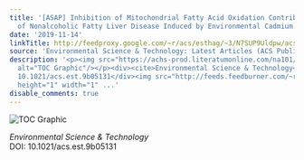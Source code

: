 ```yaml
---
title: '[ASAP] Inhibition of Mitochondrial Fatty Acid Oxidation Contributes to Development
  of Nonalcoholic Fatty Liver Disease Induced by Environmental Cadmium Exposure'
date: '2019-11-14'
linkTitle: http://feedproxy.google.com/~r/acs/esthag/~3/N7SUP9Uldpw/acs.est.9b05131
source: 'Environmental Science & Technology: Latest Articles (ACS Publications)'
description: '<p><img src="https://achs-prod.literatumonline.com/na101/home/literatum/publisher/achs/journals/content/esthag/0/esthag.ahead-of-print/acs.est.9b05131/20191114/images/medium/es9b05131_0005.gif"
  alt="TOC Graphic"/></p><div><cite>Environmental Science & Technology</cite></div><div>DOI:
  10.1021/acs.est.9b05131</div><img src="http://feeds.feedburner.com/~r/acs/esthag/~4/N7SUP9Uldpw"
  height="1" width="1" ...'
disable_comments: true
---
```

<p><img src="https://achs-prod.literatumonline.com/na101/home/literatum/publisher/achs/journals/content/esthag/0/esthag.ahead-of-print/acs.est.9b05131/20191114/images/medium/es9b05131_0005.gif" alt="TOC Graphic"/></p><div><cite>Environmental Science & Technology</cite></div><div>DOI: 10.1021/acs.est.9b05131</div><img src="http://feeds.feedburner.com/~r/acs/esthag/~4/N7SUP9Uldpw" height="1" width="1" ...